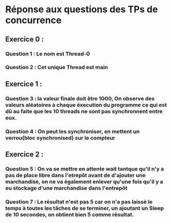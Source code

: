 # Réponse aux questions des TPs de concurrence

## Exercice 0 :
### Question 1 : Le nom est **Thread-0**
### Question 2 : Cet unique Thread est **main**

## Exercice 1 :
### Question 3 : la valeur finale doit être **1000**, On observe des valeurs aléatoires à chaque éxecution du programme ce qui est dû au faite que les 10 threads ne sont pas synchronnent entre eux. 
### Question 4 : On peut les synchroniser, en mettent un verrou(bloc synchronised) sur le compteur

## Exercice 2 :
### Question 5 : On va se mettre en attente **wait** tantque qu'il n'y a pas de place libre dans l'etrepôt avant de d'ajouter une marchandise, on ne va également enlever qu'une fois qu'il y a eu stockage d'une marchandise dans l'entrepôt
### Question 7 : Le résultat n'est pas 5 car on n'a pas laissé le temps à toutes les tâches de se terminer, un ajoutant un **Sleep** de 10 secondes, on  obtient bien 5 comme résultat.
